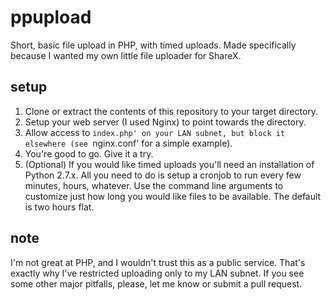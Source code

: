 # ppupload

Short, basic file upload in PHP, with timed uploads. Made specifically because I wanted my own little file uploader for ShareX.

## setup

1. Clone or extract the contents of this repository to your target directory.
2. Setup your web server (I used Nginx) to point towards the directory.
3. Allow access to `index.php' on your LAN subnet, but block it elsewhere (see `nginx.conf' for a simple example).
4. You're good to go. Give it a try.
5. (Optional) If you would like timed uploads you'll need an installation of Python 2.7.x. All you need to do is setup a cronjob to run every few minutes, hours, whatever. Use the command line arguments to customize just how long you would like files to be available. The default is two hours flat.

## note

I'm not great at PHP, and I wouldn't trust this as a public service. That's exactly why I've restricted uploading only to my LAN subnet. If you see some other major pitfalls, please, let me know or submit a pull request.
